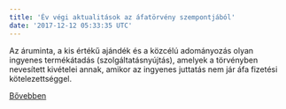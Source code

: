 ```yaml
---
title: 'Év végi aktualitások az áfatörvény szempontjából'
date: '2017-12-12 05:33:35 UTC'
---
```


Az áruminta, a kis értékű ajándék és a közcélú adományozás olyan ingyenes termékátadás (szolgáltatásnyújtás), amelyek a törvényben nevesített kivételei annak, amikor az ingyenes juttatás nem jár áfa fizetési kötelezettséggel.


[Bővebben](http://ift.tt/2kZndq9)

